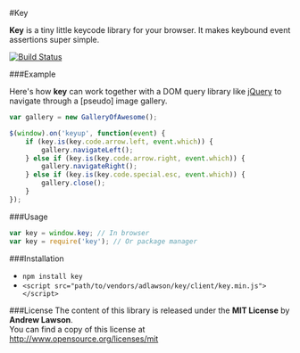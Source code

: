 #Key

**Key** is a tiny little keycode library for your browser. It makes keybound event assertions super simple.

[![Build Status](https://secure.travis-ci.org/adlawson/key.png)](http://travis-ci.org/adlawson/key)

###Example

Here's how **key** can work together with a DOM query library like [jQuery][jquery] to navigate through a [pseudo] image gallery.

```js
var gallery = new GalleryOfAwesome();

$(window).on('keyup', function(event) {
    if (key.is(key.code.arrow.left, event.which)) {
        gallery.navigateLeft();
    } else if (key.is(key.code.arrow.right, event.which)) {
        gallery.navigateRight();
    } else if (key.is(key.code.special.esc, event.which)) {
        gallery.close();
    }
});
```

###Usage

```js
var key = window.key; // In browser
var key = require('key'); // Or package manager
```

###Installation

 - `npm install key`
 - `<script src="path/to/vendors/adlawson/key/client/key.min.js"></script>`

###License
The content of this library is released under the **MIT License** by **Andrew Lawson**.<br>
You can find a copy of this license at http://www.opensource.org/licenses/mit


<!-- Meta -->
[jquery]: http://jquery.com
